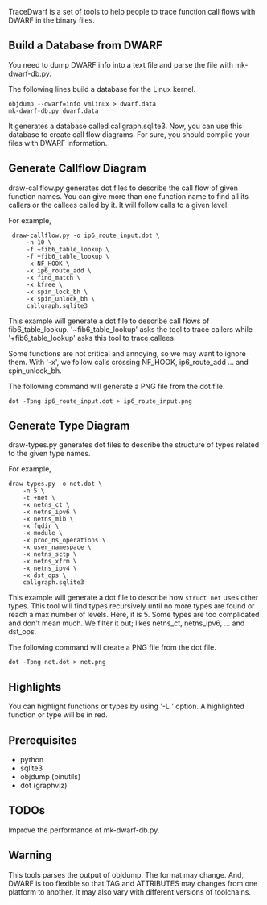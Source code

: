 TraceDwarf is a set of tools to help people to trace function call flows
with DWARF in the binary files.

## Build a Database from DWARF
You need to dump DWARF info into a text file and parse the file with
mk-dwarf-db.py.

The following lines build a database for the Linux kernel.

    objdump --dwarf=info vmlinux > dwarf.data
    mk-dwarf-db.py dwarf.data

It generates a database called callgraph.sqlite3.  Now, you can use
this database to create call flow diagrams.  For sure, you should
compile your files with DWARF information.

## Generate Callflow Diagram
draw-callflow.py generates dot files to describe the call flow of
given function names.  You can give more than one function name to
find all its callers or the callees called by it.  It will follow
calls to a given level.

For example,

     draw-callflow.py -o ip6_route_input.dot \
         -n 10 \
         -f ~fib6_table_lookup \
         -f +fib6_table_lookup \
         -x NF_HOOK \
         -x ip6_route_add \
         -x find_match \
         -x kfree \
         -x spin_lock_bh \
         -x spin_unlock_bh \
         callgraph.sqlite3

This example will generate a dot file to describe call flows of
fib6_table_lookup.  '~fib6_table_lookup' asks the tool to trace callers
while '+fib6_table_lookup' asks this tool to trace callees.

Some functions are not critical and annoying, so we may want to
ignore them.  With '-x', we follow calls crossing NF_HOOK,
ip6_route_add ... and spin_unlock_bh.

The following command will generate a PNG file from the dot file.

    dot -Tpng ip6_route_input.dot > ip6_route_input.png

## Generate Type Diagram
draw-types.py generates dot files to describe the structure of types
related to the given type names.

For example,

    draw-types.py -o net.dot \
        -n 5 \
        -t +net \
        -x netns_ct \
        -x netns_ipv6 \
        -x netns_mib \
        -x fqdir \
        -x module \
        -x proc_ns_operations \
        -x user_namespace \
        -x netns_sctp \
        -x netns_xfrm \
        -x netns_ipv4 \
        -x dst_ops \
        callgraph.sqlite3

This example will generate a dot file to describe how `struct net`
uses other types.  This tool will find types recursively until no more
types are found or reach a max number of levels.  Here, it is 5.  Some
types are too complicated and don't mean much.  We filter it out;
likes netns_ct, netns_ipv6, ... and dst_ops.

The following command will create a PNG file from the dot file.

    dot -Tpng net.dot > net.png

## Highlights
You can highlight functions or types by using '-L <symbol>' option.
A highlighted function or type will be in red.

## Prerequisites

 - python
 - sqlite3
 - objdump (binutils)
 - dot (graphviz)

## TODOs
Improve the performance of mk-dwarf-db.py.

## Warning

This tools parses the output of objdump.  The format may change.  And,
DWARF is too flexible so that TAG and ATTRIBUTES may changes from one
platform to another.  It may also vary with different versions of
toolchains.


